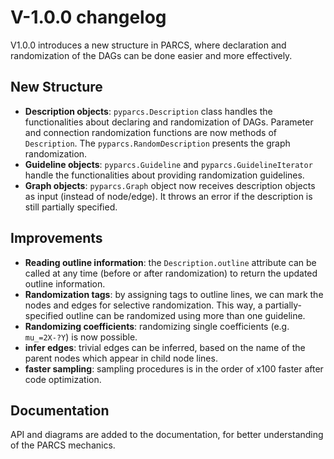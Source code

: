 # V-1.0.0 changelog

V1.0.0 introduces a new structure in PARCS, where declaration and randomization of the DAGs can be done easier and more effectively.

## New Structure

- **Description objects**: `pyparcs.Description` class handles the functionalities about declaring and randomization of DAGs. Parameter and connection randomization functions are now methods of `Description`. The `pyparcs.RandomDescription` presents the graph randomization.
- **Guideline objects**: `pyparcs.Guideline` and `pyparcs.GuidelineIterator` handle the functionalities about providing randomization guidelines.
- **Graph objects**: `pyparcs.Graph` object now receives description objects as input (instead of node/edge). It throws an error if the description is still partially specified.


## Improvements

- **Reading outline information**: the `Description.outline` attribute can be called at any time (before or after randomization) to return the updated outline information.
- **Randomization tags**: by assigning tags to outline lines, we can mark the nodes and edges for selective randomization. This way, a partially-specified outline can be randomized using more than one guideline.
- **Randomizing coefficients**: randomizing single coefficients (e.g. `mu_=2X-?Y`) is now possible.
- **infer edges**: trivial edges can be inferred, based on the name of the parent nodes which appear in child node lines.
- **faster sampling**: sampling procedures is in the order of x100 faster after code optimization.

## Documentation

API and diagrams are added to the documentation, for better understanding of the PARCS mechanics.